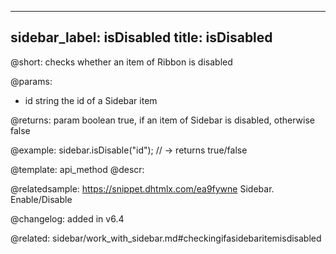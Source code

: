 
---
sidebar_label: isDisabled
title: isDisabled
---          

@short: checks whether an item of Ribbon is disabled



@params:
- id	string		the id of a Sidebar item


@returns:
param 	boolean		true, if an item of Sidebar is disabled, otherwise false


@example:
sidebar.isDisable("id"); // -> returns true/false


@template: api_method
@descr:


@relatedsample: https://snippet.dhtmlx.com/ea9fywne	Sidebar. Enable/Disable


@changelog: added in v6.4

@related: sidebar/work_with_sidebar.md#checkingifasidebaritemisdisabled
